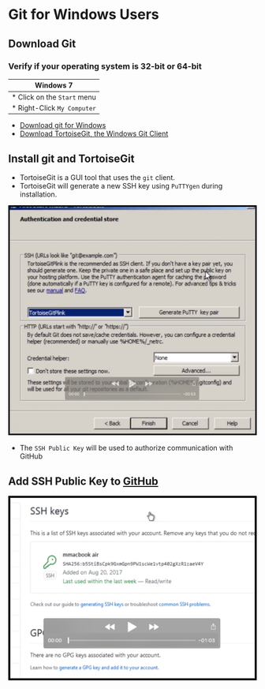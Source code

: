 Git for Windows Users
=====================

## Download Git

### Verify if your operating system is 32-bit or 64-bit
| Windows 7                   |
|-----------------------------|
| * Click on the `Start` menu |
| * Right-Click `My Computer` |

* [Download git for Windows](https://git-scm.com/download/win)
* [Download TortoiseGit, the Windows Git Client](https://tortoisegit.org/download/)

## Install git and TortoiseGit

* TortoiseGit is a GUI tool that uses the `git` client.
* TortoiseGit will generate a new SSH key using `PuTTYgen` during installation.

[![](pix/play_launch_tortoisegit_generate_ssh_key.png)](mov/launch_tortoisegit_generate_ssh_key.mp4)

* The `SSH Public Key` will be used to authorize communication with GitHub

## Add SSH Public Key to [GitHub](https://github.com/settings/keys)

[![](pix/play_add_tortoisegit_ssh_key_to_git.png)](mov/add_tortoisegit_ssh_key_to_git.mp4)





